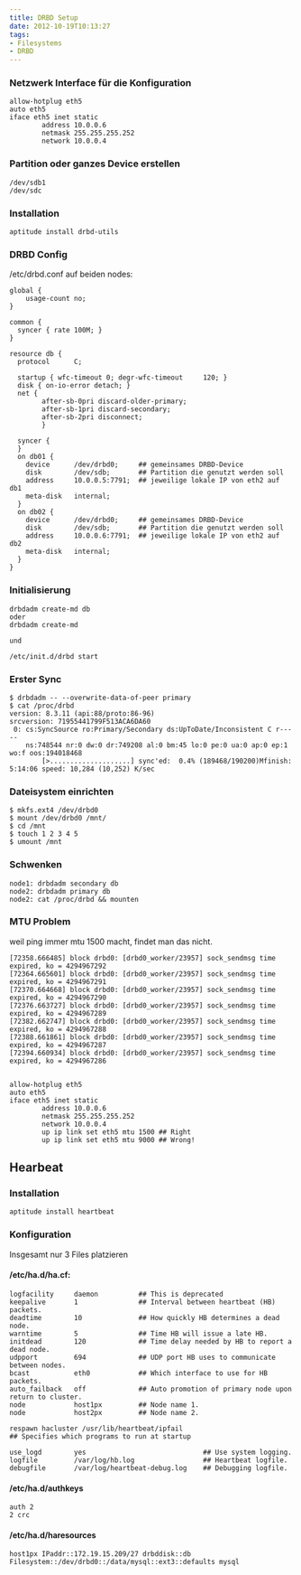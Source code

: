 ```yaml
---
title: DRBD Setup
date: 2012-10-19T10:13:27
tags: 
- Filesystems
- DRBD
---
```


### Netzwerk Interface  für die Konfiguration

~~~
allow-hotplug eth5
auto eth5
iface eth5 inet static
        address 10.0.0.6
        netmask 255.255.255.252
        network 10.0.0.4
~~~

### Partition oder ganzes Device erstellen

~~~
/dev/sdb1
/dev/sdc
~~~

### Installation

~~~
aptitude install drbd-utils
~~~

### DRBD Config

/etc/drbd.conf auf beiden nodes:

~~~
global {
    usage-count no;
}

common {
  syncer { rate 100M; }
}

resource db {
  protocol      C;

  startup { wfc-timeout 0; degr-wfc-timeout     120; }
  disk { on-io-error detach; }
  net {
        after-sb-0pri discard-older-primary;
        after-sb-1pri discard-secondary;
        after-sb-2pri disconnect;
        }

  syncer {
  }
  on db01 {
    device      /dev/drbd0;     ## gemeinsames DRBD-Device
    disk        /dev/sdb;       ## Partition die genutzt werden soll
    address     10.0.0.5:7791;  ## jeweilige lokale IP von eth2 auf db1
    meta-disk   internal;
  }
  on db02 {
    device      /dev/drbd0;     ## gemeinsames DRBD-Device
    disk        /dev/sdb;       ## Partition die genutzt werden soll
    address     10.0.0.6:7791;  ## jeweilige lokale IP von eth2 auf db2
    meta-disk   internal;
  }
}
~~~

### Initialisierung

~~~
drbdadm create-md db
oder
drbdadm create-md

und

/etc/init.d/drbd start
~~~


### Erster Sync


~~~
$ drbdadm -- --overwrite-data-of-peer primary
$ cat /proc/drbd
version: 8.3.11 (api:88/proto:86-96)
srcversion: 71955441799F513ACA6DA60
 0: cs:SyncSource ro:Primary/Secondary ds:UpToDate/Inconsistent C r-----
    ns:748544 nr:0 dw:0 dr:749208 al:0 bm:45 lo:0 pe:0 ua:0 ap:0 ep:1 wo:f oos:194018468
        [>....................] sync'ed:  0.4% (189468/190200)Mfinish: 5:14:06 speed: 10,284 (10,252) K/sec
~~~

### Dateisystem einrichten

    $ mkfs.ext4 /dev/drbd0
    $ mount /dev/drbd0 /mnt/
    $ cd /mnt
    $ touch 1 2 3 4 5
    $ umount /mnt

### Schwenken

    node1: drbdadm secondary db
    node2: drbdadm primary db
    node2: cat /proc/drbd && mounten

### MTU Problem

weil ping immer mtu 1500 macht, findet man das nicht.

~~~
[72358.666485] block drbd0: [drbd0_worker/23957] sock_sendmsg time expired, ko = 4294967292
[72364.665601] block drbd0: [drbd0_worker/23957] sock_sendmsg time expired, ko = 4294967291
[72370.664668] block drbd0: [drbd0_worker/23957] sock_sendmsg time expired, ko = 4294967290
[72376.663727] block drbd0: [drbd0_worker/23957] sock_sendmsg time expired, ko = 4294967289
[72382.662747] block drbd0: [drbd0_worker/23957] sock_sendmsg time expired, ko = 4294967288
[72388.661861] block drbd0: [drbd0_worker/23957] sock_sendmsg time expired, ko = 4294967287
[72394.660934] block drbd0: [drbd0_worker/23957] sock_sendmsg time expired, ko = 4294967286


allow-hotplug eth5
auto eth5
iface eth5 inet static
        address 10.0.0.6
        netmask 255.255.255.252
        network 10.0.0.4
        up ip link set eth5 mtu 1500 ## Right
        up ip link set eth5 mtu 9000 ## Wrong!

~~~


## Hearbeat


### Installation

~~~
aptitude install heartbeat
~~~

### Konfiguration

Insgesamt nur 3 Files platzieren

#### /etc/ha.d/ha.cf:

~~~
logfacility     daemon          ## This is deprecated
keepalive       1               ## Interval between heartbeat (HB) packets.
deadtime        10              ## How quickly HB determines a dead node.
warntime        5               ## Time HB will issue a late HB.
initdead        120             ## Time delay needed by HB to report a dead node.
udpport         694             ## UDP port HB uses to communicate between nodes.
bcast           eth0            ## Which interface to use for HB packets.
auto_failback   off             ## Auto promotion of primary node upon return to cluster.
node            host1px         ## Node name 1.
node            host2px         ## Node name 2.

respawn hacluster /usr/lib/heartbeat/ipfail
## Specifies which programs to run at startup

use_logd        yes                             ## Use system logging.
logfile         /var/log/hb.log                 ## Heartbeat logfile.
debugfile       /var/log/heartbeat-debug.log    ## Debugging logfile.
~~~

#### /etc/ha.d/authkeys

~~~
auth 2
2 crc
~~~

#### /etc/ha.d/haresources

~~~
host1px IPaddr::172.19.15.209/27 drbddisk::db Filesystem::/dev/drbd0::/data/mysql::ext3::defaults mysql
~~~


